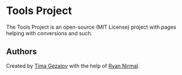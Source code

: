 # Tools Project

The Tools Project is an open-source (MIT License) project with pages helping with conversions and such.

## Authors

Created by [Tima Gezalov](https://www.github.com/timagez) with the help of [Ryan Nirmal](https://www.github.com/starlessknights).
